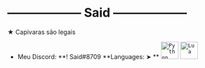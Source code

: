 # ―――――― Said ――――――
★ Capivaras são legais
- Meu Discord: **! Said#8709
**Languages: ➤ **
<code><img width="40px" src="https://img.icons8.com/color/4x/000000/python.png" title="Python"/></code>
<code><img width="40px" src="https://upload.wikimedia.org/wikipedia/commons/thumb/c/cf/Lua-Logo.svg/947px-Lua-Logo.svg.png" title="Lua"/></code>




